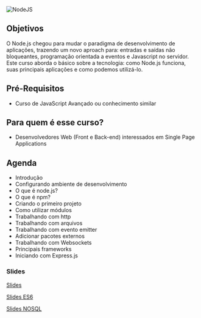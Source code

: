
![NodeJS](https://static.wixstatic.com/media/faf3fd_eda0648ffe7d4109a2ec1a99aa8a9ab7~mv2.png/v1/fill/w_432,h_249,al_c,usm_0.66_1.00_0.01/faf3fd_eda0648ffe7d4109a2ec1a99aa8a9ab7~mv2.png)


## Objetivos

O Node.js chegou para mudar o paradigma de desenvolvimento de aplicações, trazendo um novo aproach para: entradas e saídas não bloqueantes, programação orientada a eventos e Javascript no servidor. Este curso aborda o básico sobre a tecnologia: como Node.js funciona, suas principais aplicações e como podemos utilizá-lo.

## Pré-Requisitos

- Curso de JavaScript Avançado ou conhecimento similar

## Para quem é esse curso?

- Desenvolvedores Web (Front e Back-end) interessados em Single Page Applications

## Agenda

- Introdução
- Configurando ambiente de desenvolvimento
- O que é node.js?
- O que é npm?
- Criando o primeiro projeto
- Como utilizar módulos
- Trabalhando com http
- Trabalhando com arquivos
- Trabalhando com evento emitter
- Adicionar pacotes externos
- Trabalhando com Websockets
- Principais frameworks
- Iniciando com Express.js


### Slides

[Slides](http://cdn.rawgit.com/jacksonfdam/node-babysteps/master/slides.html#1)

[Slides ES6](http://cdn.rawgit.com/jacksonfdam/node-babysteps/master/slides-es6.html#1)

[Slides NOSQL](http://cdn.rawgit.com/jacksonfdam/node-babysteps/master/slides-nosql.html#1)

